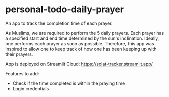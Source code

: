 # personal-todo-daily-prayer
An app to track the completion time of each prayer.

As Muslims, we are required to perform the 5 daily prayers. Each prayer has a specified start and end time determined by the sun's inclination. Ideally, one performs each prayer as soon as possible. Therefore, this app was inspired to allow one to keep track of how one has been keeping up with their prayers.

App is deployed on Streamlit Cloud: https://solat-tracker.streamlit.app/

Features to add:
- Check if the time completed is within the praying time
- Login credentials

